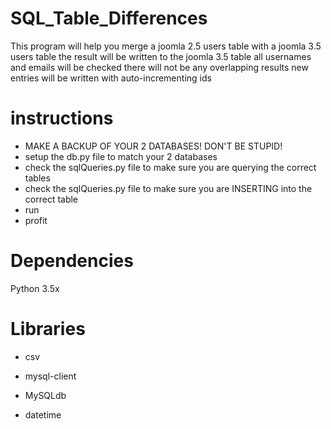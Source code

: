 # SQL_Table_Differences
 This program will help you merge a joomla 2.5 users table with a joomla 3.5 users table
 the result will be written to the joomla 3.5 table all usernames and emails will be checked
 there will not be any overlapping results new entries will be written with auto-incrementing ids

# instructions
- MAKE A BACKUP OF YOUR 2 DATABASES! DON'T BE STUPID!
- setup the db.py file to match your 2 databases
- check the sqlQueries.py file to make sure you are querying the correct tables
- check the sqlQueries.py file to make sure you are INSERTING into the correct table
- run
- profit

# Dependencies

Python 3.5x

# Libraries

- csv

- mysql-client

- MySQLdb

- datetime


